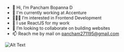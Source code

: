 - 👋 Hi, I’m Pancham Bopanna D
- 🏢 I'm currently working at Accenture
- 👨🏽‍💻 I’m interested in Frontend Development
- 🌱 I use ReactJS for my work
- 💞️ I’m looking to collaborate on building websites
- 📫 Reach me by mail on pancham271195@gmail.com

![Alt Text](https://media.giphy.com/media/vFKqnCdLPNOKc/giphy.gif)

<!---
panchambopanna/panchambopanna is a ✨ special ✨ repository because its `README.md` (this file) appears on your GitHub profile.
You can click the Preview link to take a look at your changes.
--->
